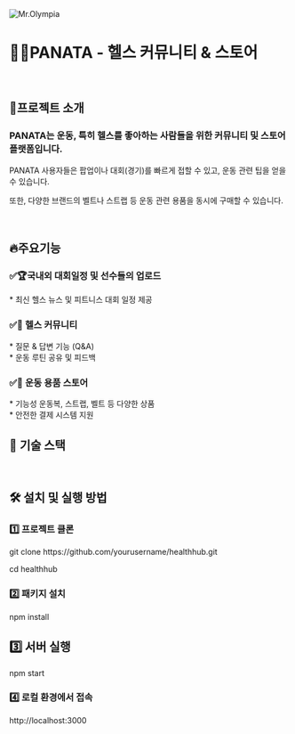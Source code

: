 <img src="https://github.com/user-attachments/assets/ad1ffd28-2e11-40cb-b2a9-0fa842de3980" alt="Mr.Olympia">

<h1>💪🏻PANATA - 헬스 커뮤니티 & 스토어</h1>

<br>

<h2>📌프로젝트 소개</h2>
<h3>PANATA는 운동, 특히 헬스를 좋아하는 사람들을 위한 커뮤니티 및 스토어 플랫폼입니다.</h3>
<p>PANATA 사용자들은 팝업이나 대회(경기)를 빠르게 접할 수 있고, 운동 관련 팁을 얻을 수 있습니다.</p>
<p>또한, 다양한 브랜드의 벨트나 스트랩 등 운동 관련 용품을 동시에 구매할 수 있습니다.</p>

<br>

<h2>🔥주요기능</h2>
<h3>✅🏆국내외 대회일정 및 선수들의 업로드</h3>
* 최신 헬스 뉴스 및 피트니스 대회 일정 제공
<h3>✅💬 헬스 커뮤니티</h3>
* 질문 & 답변 기능 (Q&A)
<br>
* 운동 루틴 공유 및 피드백
<h3>✅🛒 운동 용품 스토어</h3>
* 기능성 운동복, 스트랩, 벨트 등 다양한 상품
<br>
* 안전한 결제 시스템 지원

<br>

<h2>🚀 기술 스택</h2>

<br>

<h2>🛠️ 설치 및 실행 방법</h2>
<h3>1️⃣ 프로젝트 클론</h3>
<p>git clone https://github.com/yourusername/healthhub.git</p>
<p>cd healthhub</p>
<h3>2️⃣ 패키지 설치</h3>
<p>npm install</p>
<h2>3️⃣ 서버 실행</h2>
<p>npm start</p>
<h3>4️⃣ 로컬 환경에서 접속</h3>
<p>http://localhost:3000</p>
